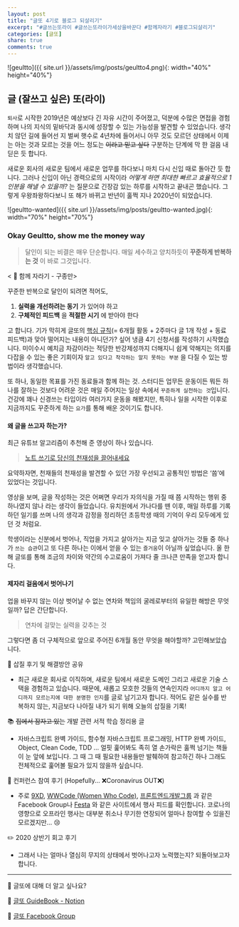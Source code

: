 ```yaml
---
layout: post
title: "글또 4기로 블로그 되살리기"
excerpt: "#글쓰는또라이 #글쓰는또라이가세상을바꾼다 #함께자라기 #블로그되살리기"
categories: [글또]
share: true
comments: true
---
```


![geultto]({{ site.url }}/assets/img/posts/geultto4.png){: width="40%" height="40%"}

## 글 (잘쓰고 싶은) 또(라이)

`퇴사`로 시작한 2019년은 예상보다 긴 자유 시간이 주어졌고, 덕분에 수많은 면접을 경험하며 나의 지식의 밑바닥과 동시에 성장할 수 있는 가능성을 발견할 수 있었습니다. 생각치 않던 길에 들어선 지 벌써 햇수로 4년차에 들어서니 아무 것도 모르던 상태에서 이제는 아는 것과 모르는 것을 어느 정도는 <del>이라고 믿고 싶다</del> 구분하는 단계에 막 한 걸음 내딛은 듯 합니다.

새로운 회사의 새로운 팀에서 새로운 업무를 하다보니 마치 다시 신입 때로 돌아간 듯 합니다. 그러나 신입이 아닌 경력으로의 시작이라 *어떻게 하면 최대한 빠르고 효율적으로 1인분을 해낼 수 있을까?* 는 질문으로 긴장감 있는 하루를 시작하고 끝내곤 했습니다. 그렇게 우왕좌왕하다보니 또 해가 바뀌고 반년이 훌쩍 지나 2020년이 되었습니다.

![geultto-wanted]({{ site.url }}/assets/img/posts/geultto-wanted.jpg){: width="70%" height="70%"}

### Okay Geultto, show me the <del>money</del> way

> 달인이 되는 비결은 매우 단순합니다. 매일 세수하고 양치하듯이 **꾸준하게 반복하는 것** 이 바로 그것입니다.

< 🌱 함께 자라기 - 구종만>

꾸준한 반복으로 달인이 되려면 적어도,

1. **실력을 개선하려는 동기** 가 있어야 하고
2. **구체적인 피드백** 을 **적절한 시기** 에 받아야 한다

고 합니다. 기가 막히게 글또의 [핵심 규칙](https://www.notion.so/3157ee1968b44d68ac8451e9ac628653)(= 6개월 활동 + 2주마다 글 1개 작성 + 동료 피드백)과 맞아 떨어지는 내용이 아니던가? 싶어 냉큼 4기 신청서를 작성하기 시작했습니다. 미이수시 예치금 차감이라는 적당한 반강제성까지 더해지니 쉽게 약해지는 의지를 다잡을 수 있는 좋은 기회이자 `알고 있다고 착각하는 알지 못하는 부분` 을 다질 수 있는 방법이라 생각했습니다.

또 하나, 동일한 목표를 가진 동료들과 함께 하는 것. 스터디든 업무든 운동이든 뭐든 하나를 잘하는 것보다 어려운 것은 매일 주어지는 일상 속에서 `꾸준하게 실천하는 것`입니다. 건강에 꽤나 신경쓰는 타입이라 여러가지 운동을 해봤지만, 특히나 일을 시작한 이후로 지금까지도 꾸준하게 하는 `요가`를 통해 배운 것이기도 합니다.

#### 왜 글을 쓰고자 하는가?

최근 유튜브 알고리즘이 추천해 준 영상이 하나 있습니다.

> [노트 쓰기로 당신의 천재성을 끌어내세요](https://youtu.be/g-39OF50pUw)

요약하자면, 천재들의 천재성을 발견할 수 있던 가장 우선되고 공통적인 방법은 ‘씀’에 있었다는 것입니다.

영상을 보며, 글을 작성하는 것은 어쩌면 우리가 자의식을 가질 때 쯤 시작하는 행위 중 하나였지 않나 라는 생각이 들었습니다. 유치원에서 가나다를 뗀 이후, 매일 하루를 기록하던 일기를 쓰며 나의 생각과 감정을 정리하던 초등학생 때의 기억이 우리 모두에게 있던 것 처럼요.

학생이라는 신분에서 벗어나, 직업을 가지고 살아가는 지금 잊고 살아가는 것들 중 하나가 `쓰는 습관`이고 또 다른 하나는 이에서 얻을 수 있는 `즐거움`이 아닐까 싶었습니다. 올 한 해 글또를 통해 조금의 차이와 약간의 수고로움이 가져다 줄 크나큰 만족을 얻고자 합니다.

#### 제자리 걸음에서 벗어나기

업을 바꾸지 않는 이상 벗어날 수 없는 연차와 책임의 굴레로부터의 유일한 해방은 무엇일까? 답은 간단합니다.

> 연차에 걸맞는 실력을 갖추는 것

그렇다면 좀 더 구체적으로 앞으로 주어진 6개월 동안 무엇을 해야할까? 고민해보았습니다.

📝 삽질 후기 및 해결방안 공유
  - 최근 새로운 회사로 이직하며, 새로운 팀에서 새로운 도메인 그리고 새로운 기술 스택을 경험하고 있습니다. 때문에, 새롭고 모호한 것들의 연속인지라 `어디까지 알고 어디까지 모르는지에 대한 분명한 인지`를 글로 남기고자 합니다. 적어도 같은 실수를 반복하지 않는, 지금보다 나아질 내가 되기 위해 오늘의 삽질을 기록!

📚 <del>집에서 잠자고 있는</del> 개발 관련 서적 학습 정리용 글
  - 자바스크립트 완벽 가이드, 함수형 자바스크립트 프로그래밍, HTTP 완벽 가이드, Object, Clean Code, TDD ... 얼핏 훑어봐도 족히 열 손가락은 훌쩍 넘기는 책들이 눈 앞에 보입니다. 그 때 그 때 필요한 내용들만 발췌하여 참고하긴 하나 그래도 전체적으로 훑어볼 필요가 있지 않을까 싶습니다.

🎤 컨퍼런스 참여 후기 (Hopefully... ❌Coronavirus OUT❌)
  - 주로 [9XD](https://www.facebook.com/groups/9xdevelopers/), [WWCode (Women Who Code)](https://www.facebook.com/groups/wwcodeseoul), [프론트엔드개발그룹](https://www.facebook.com/groups/webfrontend/) 과 같은 Facebook Group나 [Festa](https://festa.io) 와 같은 사이트에서 행사 피드를 확인합니다. 코로나의 영향으로 오프라인 행사는 대부분 취소나 무기한 연장되어 얼마나 참여할 수 있을진 모르겠지만... 😢

✏️ 2020 상반기 회고 후기
  - 그래서 나는 얼마나 열심히 무지의 상태에서 벗어나고자 노력했는지? 되돌아보고자 합니다.

---

🔗 글또에 대해 더 알고 싶나요?

📌 [글또 GuideBook - Notion](https://bit.ly/geultto)

📌 [글또 Facebook Group](https://www.facebook.com/groups/geultto/)
